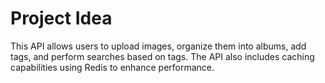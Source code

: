 # Project Idea
This API allows users to upload images, organize them into albums, add tags, and perform searches based on tags. The API also includes caching capabilities using Redis to enhance performance.